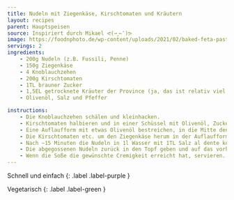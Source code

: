```yaml
---
title: Nudeln mit Ziegenkäse, Kirschtomaten und Kräutern
layout: recipes
parent: Hauptspeisen
source: Inspiriert durch Mikael ᕙ(⇀‸↼‶)ᕗ
image: https://foodnphoto.de/wp-content/uploads/2021/02/baked-feta-pasta-800x571.jpg
servings: 2
ingredients:
    - 200g Nudeln (z.B. Fussili, Penne)
    - 150g Ziegenkäse
    - 4 Knoblauchzehen
    - 200g Kirschtomaten
    - 1TL brauner Zucker
    - 1,5EL getrocknete Kräuter der Province (ja, das ist relativ viel :))
    - Olivenöl, Salz und Pfeffer

instructions:
    - Die Knoblauchzehen schälen und kleinhacken.
    - Kirschtomaten halbieren und in einer Schüssel mit Olivenöl, Zucker, Salz, Pfeffer, Kräutern der Province und Knoblauchzehen vermischen.
    - Eine Auflaufform mit etwas Olivenöl bestreichen, in die Mitte den den Ziegenkäse legen. Die Oberseite vom Ziegenkäse mit etwas Olivenöl bestreichen.
    - Die Kirschtomaten etc. um den Ziegenkäse herum in der Auflaufform verteilen und alles bei 200°C Umluft im Backofen für 25 Minuten backen.
    - Nach ~15 Minuten die Nudeln in 1l Wasser mit 1TL Salz al dente kochen (indem man sie 2 Minuten früher als die angegebene Kochzeit auf der Verpackung abgießt). VOR dem abgießen ca. 150ml (ein halbes Glas) vom Nudelwasser abschöpfen und die Herdplatte ausschalten.
    - Die abgegossenen Nudeln zurück in den Topf geben und auf das vorher benutzte, ausgeschaltete Kochfeld setzen. Jetzt den Inhalt der Auflaufform mit dem abgeschöpften Nudelwasser dazu geben und alles im Topf vermischen, bis nach 1-2 Minuten die Soße andickt und cremig geworden ist.
    - Wenn die Soße die gewünschte Cremigkeit erreicht hat, servieren. Fertig!
---
```

Schnell und einfach
{: .label .label-purple }

Vegetarisch
{: .label .label-green }
